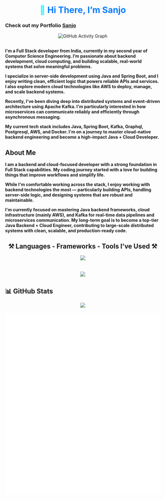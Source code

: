<h1 align='center' style="color: cyan;">
  👋 <span style="color:#007BFF;">Hi There, I’m <strong>Sanjo </strong></span>
</h1>

<h3><b>Check out my Portfolio</b> <a target='_blank' href="https://cheery-dodol-c1a5d8.netlify.app/">Sanjo</a></h3>


<div align="center">
  <img src="https://github-readme-activity-graph.vercel.app/graph?username=Skywalker690&theme=github-compact&height=400&point=3461eb&line=6aa66a&area_color=3e3e40&area=true&hide_border=true&custom_title=My%20This%20Month%27s%20Activity%20Graph%20%F0%9F%98%89&radius=4" alt="GitHub Activity Graph" />
  <br/><br/>
</div>

<p><strong>
I'm a Full Stack developer from India, currently in my second year of Computer Science Engineering. I’m passionate about backend development, cloud computing, and building scalable, real-world systems that solve meaningful problems.
</strong></p>

<p><strong>
I specialize in server-side development using Java and Spring Boot, and I enjoy writing clean, efficient logic that powers reliable APIs and services. I also explore modern cloud technologies like AWS to deploy, manage, and scale backend systems.
</strong></p>

<p><strong>
Recently, I've been diving deep into distributed systems and event-driven architecture using Apache Kafka. I'm particularly interested in how microservices can communicate reliably and efficiently through asynchronous messaging.
</strong></p>

<p><strong>
My current tech stack includes Java, Spring Boot, Kafka, Graphql, Postgresql, AWS, and Docker. I'm on a journey to master cloud-native backend engineering and become a high-impact Java + Cloud Developer.
</strong></p>

<h2><strong>About Me</strong></h2>

<p><strong>
I am a backend and cloud-focused developer with a strong foundation in Full Stack capabilities. My coding journey started with a love for building things that improve workflows and simplify life.
</strong></p>

<p><strong>
While I'm comfortable working across the stack, I enjoy working with backend technologies the most — particularly building APIs, handling server-side logic, and designing systems that are robust and maintainable.
</strong></p>

<p><strong>
I'm currently focused on mastering Java backend frameworks, cloud infrastructure (mainly AWS), and Kafka for real-time data pipelines and microservices communication. My long-term goal is to become a top-tier Java Backend + Cloud Engineer, contributing to large-scale distributed systems with clean, scalable, and production-ready code.
</strong></p>

<h2 align="center"><strong>⚒️ Languages - Frameworks - Tools I've Used ⚒️</strong></h2>

<div align="center">
  <img src="https://skillicons.dev/icons?i=java,spring,maven,postgres,postman,kafka,graphql,aws,idea,git" />
  <br/><br/><br/>
  <img src="https://skillicons.dev/icons?i=html,css,tailwindcss,bootstrap,react,mongodb,vercel,npm,python,javascript,c,firebase,nodejs,mysql,github,vscode&perline=8" />
  <br/>
</div>

<h2><strong>📊 GitHub Stats</strong></h2>

<div align="center">


  <img src="https://github-readme-streak-stats.herokuapp.com?user=Skywalker690&theme=codeSTACKr&hide_border=true"/>

  <!-- GitHub Stats for Skywalker690 (Dark Mode Only) -->
<p align="center">
  <img src="https://raw.githubusercontent.com/Skywalker690/github-stats/master/generated/overview.svg#gh-dark-mode-only" />
  <img src="https://raw.githubusercontent.com/Skywalker690/github-stats/master/generated/languages.svg#gh-dark-mode-only" />
</p>



</div>


<!--<div align="center">
  <br/><br/>
  <p>
    <a href="https://buymeacoffee.com/skywalker690">
      <img src="https://cdn.buymeacoffee.com/buttons/v2/default-yellow.png" height="50" width="210" alt="Buy Me A Coffee" />
    </a>
  </p>
</div>
-->

